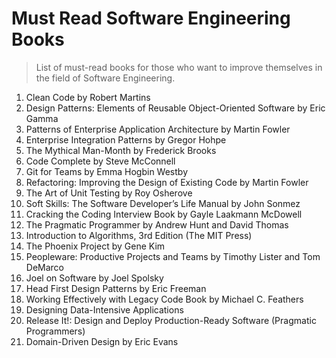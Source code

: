 # Must Read Software Engineering Books

> List of must-read books for those who want to improve themselves in the field of Software Engineering.

1. Clean Code by Robert Martins
2. Design Patterns: Elements of Reusable Object-Oriented Software by Eric Gamma
3. Patterns of Enterprise Application Architecture by Martin Fowler
4. Enterprise Integration Patterns by Gregor Hohpe
5. The Mythical Man-Month by Frederick Brooks
6. Code Complete by Steve McConnell
7. Git for Teams by Emma Hogbin Westby
8. Refactoring: Improving the Design of Existing Code by Martin Fowler
9. The Art of Unit Testing by Roy Osherove 
10. Soft Skills: The Software Developer’s Life Manual by John Sonmez
11. Cracking the Coding Interview
Book by Gayle Laakmann McDowell
12. The Pragmatic Programmer by Andrew Hunt and David Thomas
13. Introduction to Algorithms, 3rd Edition (The MIT Press)
14. The Phoenix Project by Gene Kim
15. Peopleware: Productive Projects and Teams by Timothy Lister and Tom DeMarco
16. Joel on Software by Joel Spolsky
17. Head First Design Patterns by Eric Freeman
18. Working Effectively with Legacy Code
Book by Michael C. Feathers
19. Designing Data-Intensive Applications
20. Release It!: Design and Deploy Production-Ready Software (Pragmatic Programmers)
21. Domain-Driven Design by Eric Evans

